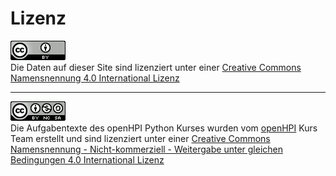 # Lizenz

![CC-BY 4.0](../assets/cc-by_88x31.png)  
Die Daten auf dieser Site sind lizenziert unter einer
[Creative Commons Namensnennung 4.0 International Lizenz](https://creativecommons.org/licenses/by/4.0/)

---

![CC-BY-NC-SA 4.0](../assets/cc-by-nc-sa_88x31.png)  
Die Aufgabentexte des openHPI Python Kurses wurden vom
[openHPI](https://open.hpi.de/) Kurs Team erstellt und sind lizenziert unter einer
[Creative Commons Namensnennung - Nicht-kommerziell - Weitergabe unter gleichen Bedingungen 4.0 International Lizenz](https://creativecommons.org/licenses/by-nc-sa/4.0/)

